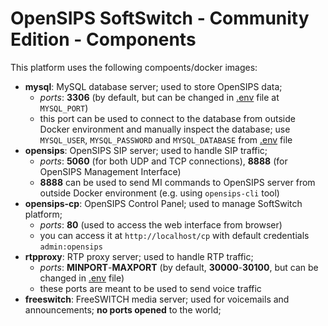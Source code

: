 # OpenSIPS SoftSwitch - Community Edition - Components

This platform uses the following compoents/docker images:

- **mysql**: MySQL database server; used to store OpenSIPS data;
    - *ports*: **3306** (by default, but can be changed in [.env](/.env) file at `MYSQL_PORT`)
    - this port can be used to connect to the database from outside Docker environment
    and manually inspect the database; use `MYSQL_USER`, `MYSQL_PASSWORD` and `MYSQL_DATABASE` from [.env](/.env) file
- **opensips**: OpenSIPS SIP server; used to handle SIP traffic;
    - *ports*: **5060** (for both UDP and TCP connections), **8888** (for OpenSIPS Management Interface)
    - **8888** can be used to send MI commands to OpenSIPS server from outside Docker environment (e.g. using `opensips-cli` tool)
- **opensips-cp**: OpenSIPS Control Panel; used to manage SoftSwitch platform;
    - *ports*: **80** (used to access the web interface from browser)
    - you can access it at `http://localhost/cp` with default credentials `admin:opensips`
- **rtpproxy**: RTP proxy server; used to handle RTP traffic;
    - *ports*: **MINPORT**-**MAXPORT** (by default, **30000**-**30100**, but can be changed in [.env](/.env) file)
    - these ports are meant to be used to send voice traffic
- **freeswitch**: FreeSWITCH media server; used for voicemails and announcements; **no ports opened** to the world;
